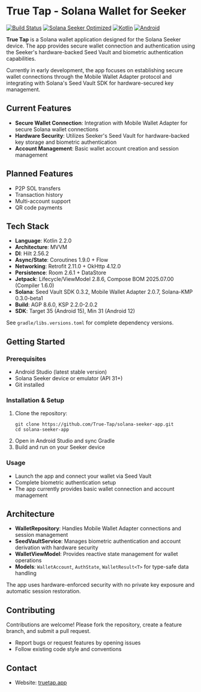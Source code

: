 # True Tap - Solana Wallet for Seeker

[![Build Status](https://img.shields.io/github/actions/workflow/status/True-Tap/solana-seeker-app/build.yml?label=Build)](https://github.com/True-Tap/solana-seeker-app/actions)
[![Solana Seeker Optimized](https://img.shields.io/badge/Optimized%20for-Solana%20Seeker-orange.svg)](https://solana.com/seeker)
[![Kotlin](https://img.shields.io/badge/Kotlin-2.2.0-purple.svg)](https://kotlinlang.org/)
[![Android](https://img.shields.io/badge/Android-SDK%2035-green.svg)](https://developer.android.com/about/versions/15)

**True Tap** is a Solana wallet application designed for the Solana Seeker device. The app provides secure wallet connection and authentication using the Seeker's hardware-backed Seed Vault and biometric authentication capabilities.

Currently in early development, the app focuses on establishing secure wallet connections through the Mobile Wallet Adapter protocol and integrating with Solana's Seed Vault SDK for hardware-secured key management.

## Current Features
- **Secure Wallet Connection**: Integration with Mobile Wallet Adapter for secure Solana wallet connections
- **Hardware Security**: Utilizes Seeker's Seed Vault for hardware-backed key storage and biometric authentication
- **Account Management**: Basic wallet account creation and session management

## Planned Features
- P2P SOL transfers
- Transaction history
- Multi-account support
- QR code payments

## Tech Stack
- **Language**: Kotlin 2.2.0
- **Architecture**: MVVM
- **DI**: Hilt 2.56.2
- **Async/State**: Coroutines 1.9.0 + Flow
- **Networking**: Retrofit 2.11.0 + OkHttp 4.12.0
- **Persistence**: Room 2.6.1 + DataStore
- **Jetpack**: Lifecycle/ViewModel 2.8.6, Compose BOM 2025.07.00 (Compiler 1.6.0)
- **Solana**: Seed Vault SDK 0.3.2, Mobile Wallet Adapter 2.0.7, Solana-KMP 0.3.0-beta1
- **Build**: AGP 8.6.0, KSP 2.2.0-2.0.2
- **SDK**: Target 35 (Android 15), Min 31 (Android 12)

See `gradle/libs.versions.toml` for complete dependency versions.

## Getting Started
### Prerequisites
- Android Studio (latest stable version)
- Solana Seeker device or emulator (API 31+)
- Git installed

### Installation & Setup
1. Clone the repository:
   ```
   git clone https://github.com/True-Tap/solana-seeker-app.git
   cd solana-seeker-app
   ```
2. Open in Android Studio and sync Gradle
3. Build and run on your Seeker device

### Usage
- Launch the app and connect your wallet via Seed Vault
- Complete biometric authentication setup
- The app currently provides basic wallet connection and account management

## Architecture
- **WalletRepository**: Handles Mobile Wallet Adapter connections and session management
- **SeedVaultService**: Manages biometric authentication and account derivation with hardware security
- **WalletViewModel**: Provides reactive state management for wallet operations
- **Models**: `WalletAccount`, `AuthState`, `WalletResult<T>` for type-safe data handling

The app uses hardware-enforced security with no private key exposure and automatic session restoration.

## Contributing
Contributions are welcome! Please fork the repository, create a feature branch, and submit a pull request.
- Report bugs or request features by opening issues
- Follow existing code style and conventions

## Contact
- Website: [truetap.app](https://truetap.app)